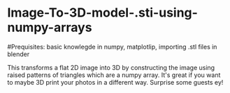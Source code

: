 # Image-To-3D-model-.sti-using-numpy-arrays

#Prequisites: basic knowlegde in numpy, matplotlip, importing .stl files in blender

This transforms a flat 2D image into 3D by constructing the image using raised patterns of triangles which are a numpy array. It's great if you want to maybe
3D print your photos in a different way. Surprise some guests ey!
